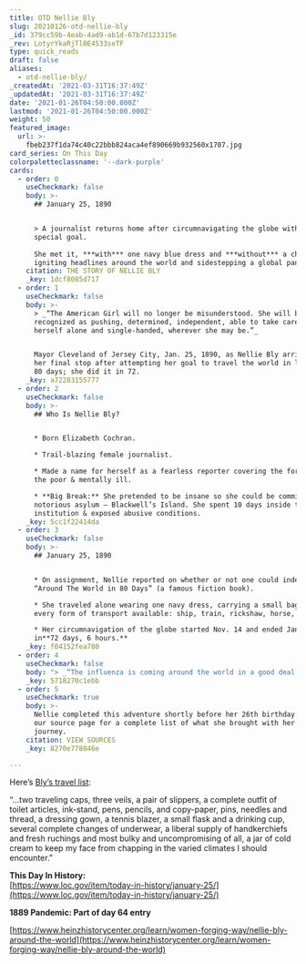 ```yaml
---
title: OTD Nellie Bly
slug: 20210126-otd-nellie-bly
_id: 379cc59b-4eab-4ad9-ab1d-67b7d123315e
_rev: LotyrYkaRjTl0E4533seTF
type: quick_reads
draft: false
aliases:
  - otd-nellie-bly/
_createdAt: '2021-03-31T16:37:49Z'
_updatedAt: '2021-03-31T16:37:49Z'
date: '2021-01-26T04:50:00.000Z'
lastmod: '2021-01-26T04:50:00.000Z'
weight: 50
featured_image:
  url: >-
    fbeb237f1da74c40c22bbb824aca4ef890669b932560x1707.jpg
card_series: On This Day
colorpaletteclassname: '--dark-purple'
cards:
  - order: 0
    useCheckmark: false
    body: >-
      ## January 25, 1890


      > A journalist returns home after circumnavigating the globe with a
      special goal.  
        
      She met it, ***with*** one navy blue dress and ***without*** a chaperone –
      igniting headlines around the world and sidestepping a global pandemic.
    citation: THE STORY OF NELLIE BLY
    _key: 1dcf8085d717
  - order: 1
    useCheckmark: false
    body: >-
      > _“The American Girl will no longer be misunderstood. She will be
      recognized as pushing, determined, independent, able to take care of
      herself alone and single-handed, wherever she may be.”_


      Mayor Cleveland of Jersey City, Jan. 25, 1890, as Nellie Bly arrived at
      her final stop after attempting her goal to travel the world in less than
      80 days; she did it in 72.
    _key: a72283155777
  - order: 2
    useCheckmark: false
    body: >-
      ## Who Is Nellie Bly?


      * Born Elizabeth Cochran.

      * Trail-blazing female journalist.

      * Made a name for herself as a fearless reporter covering the forgotten:
      the poor & mentally ill.

      * **Big Break:** She pretended to be insane so she could be committed to a
      notorious asylum – Blackwell’s Island. She spent 10 days inside the
      institution & exposed abusive conditions.
    _key: 5cc1f22414da
  - order: 3
    useCheckmark: false
    body: >-
      ## January 25, 1890


      * On assignment, Nellie reported on whether or not one could indeed travel
      “Around The World in 80 Days” (a famous fiction book).

      * She traveled alone wearing one navy dress, carrying a small bag, & using
      every form of transport available: ship, train, rickshaw, horse, etc.

      * Her circumnavigation of the globe started Nov. 14 and ended January 25 –
      in**72 days, 6 hours.**
    _key: f04152fea780
  - order: 4
    useCheckmark: false
    body: "> _“The influenza is coming around the world in a good deal faster time than Nellie Bly…”_\n\nA Nevada newspaper reflecting on Bly's trip during an unexpected pandemic of 1889.\_The pandemic, caused by the \"Russian\" or \"Asiatic\" flu, impacted travel for many and caused symptoms including fever, cough, headache, and fatigue; more serious cases resulted in pneumonia or heart failure."
    _key: 5718270c1ebb
  - order: 5
    useCheckmark: true
    body: >-
      Nellie completed this adventure shortly before her 26th birthday. Click on
      our source page for a complete list of what she brought with her on her
      journey.
    citation: VIEW SOURCES
    _key: 8270e778046e

---
```

Here’s [Bly’s travel list](https://www.heinzhistorycenter.org/learn/women-forging-way/nellie-bly-around-the-world):

“…two traveling caps, three veils, a pair of slippers, a complete outfit of toilet articles, ink-stand, pens, pencils, and copy-paper, pins, needles and thread, a dressing gown, a tennis blazer, a small flask and a drinking cup, several complete changes of underwear, a liberal supply of handkerchiefs and fresh ruchings and most bulky and uncompromising of all, a jar of cold cream to keep my face from chapping in the varied climates I should encounter.”

**This Day In History:**  
[https://www.loc.gov/item/today-in-history/january-25/](https://www.loc.gov/item/today-in-history/january-25/)

**1889 Pandemic: Part of day 64 entry**

[https://www.heinzhistorycenter.org/learn/women-forging-way/nellie-bly-around-the-world](https://www.heinzhistorycenter.org/learn/women-forging-way/nellie-bly-around-the-world)